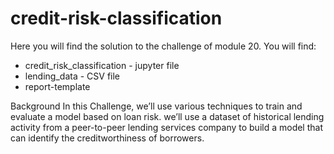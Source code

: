 # credit-risk-classification
Here you will find the solution to the challenge of module 20. You will find:
*  credit_risk_classification - jupyter file
*  lending_data - CSV file
*  report-template

Background
In this Challenge, we’ll use various techniques to train and evaluate a model based on loan risk. we’ll use a dataset of historical lending activity from a peer-to-peer lending services company to build a model that can identify the creditworthiness of borrowers.


